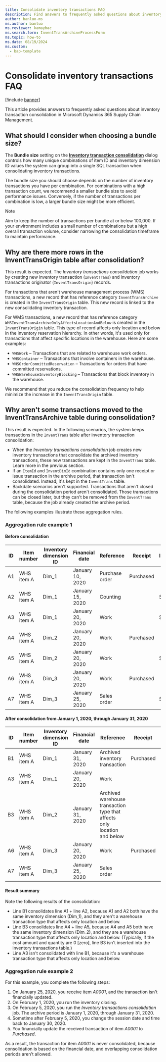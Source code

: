 ```yaml
---
title: Consolidate inventory transactions FAQ
description: Find answers to frequently asked questions about inventory transaction consolidation in Microsoft Dynamics 365 Supply Chain Management.
author: banluo-ms
ms.author: banluo
ms.reviewer: kamaybac
ms.search.form: InventTransArchiveProcessForm
ms.topic: how-to
ms.date: 08/19/2024
ms.custom: 
  - bap-template
---
```


# Consolidate inventory transactions FAQ

[!include [banner](../includes/banner.md)]

This article provides answers to frequently asked questions about inventory transaction consolidation in Microsoft Dynamics 365 Supply Chain Management.

## What should I consider when choosing a bundle size?

The **Bundle size** setting on the [**Inventory transaction consolidation**](archive-inventory-transactions.md) dialog controls how many unique combinations of item ID and inventory dimension ID values the system can group into a single SQL transaction when consolidating inventory transactions.

The bundle size you should choose depends on the number of inventory transactions you have per combination. For combinations with a high transaction count, we recommend a smaller bundle size to avoid performance issues. Conversely, if the number of transactions per combination is low, a larger bundle size might be more efficient.

> [!NOTE]
> Aim to keep the number of transactions per bundle at or below 100,000. If your environment includes a small number of combinations but a high overall transaction volume, consider narrowing the consolidation timeframe to maintain performance.

## Why are there more rows in the InventTransOrigin table after consolidation?

This result is expected. The *Inventory transactions consolidation* job works by creating new inventory transaction (`InventTrans`) and inventory transactions originator (`InventTransOrigin`) records.

For transactions that aren't warehouse management process (WMS) transactions, a new record that has reference category `InventTransArchive` is created in the `InventTransOrigin` table. This new record is linked to the new consolidating inventory transaction.

For WMS transactions, a new record that has reference category `WHSInventTransArchiveOnlyAffectsLocationAndBelow` is created in the `InventTransOrigin` table. This type of record affects only location and below in the inventory reservation hierarchy. In other words, it's used only for transactions that affect specific locations in the warehouse. Here are some examples:

- `WHSWork` – Transactions that are related to warehouse work orders.
- `WHSContainer` – Transactions that involve containers in the warehouse.
- `WHSOrderCommittedReservation` – Transactions for orders that have committed reservations.
- `WHSWarehouseInventoryBlocking` – Transactions that block inventory in the warehouse.

We recommend that you reduce the consolidation frequency to help minimize the increase in the `InventTransOrigin` table.

<!-- (KFM: Replace this when the feature is available)
You can further optimize storage using the *Archive with Dataverse long term retention* feature to remove and archive old records from the `InventTransOrigin` table. Learn more in [Archive Dynamics 365 Supply Chain Management Inventory transactions data](../../fin-ops-core/dev-itpro/sysadmin/archive-inventory.md). -->

## Why aren't some transactions moved to the InventTransArchive table during consolidation?

This result is expected. In the following scenarios, the system keeps transactions in the `InventTrans` table after inventory transaction consolidation:

- When the *Inventory transactions consolidation* job creates new inventory transactions that consolidate the archived inventory transactions, these new transactions are kept in the `InventTrans` table. Learn more in the previous section.
- If an `ItemId` and `InventDimId` combination contains only one receipt or issue transaction in the archive period, that transaction isn't consolidated. Instead, it's kept in the `InventTrans` table.
- Backdate scenarios aren't supported. Transactions that aren't closed during the consolidation period aren't consolidated. Those transactions can be closed later, but they can't be removed from the `InventTrans` table, because the job already created the archive period.

The following examples illustrate these aggregation rules.

### Aggregation rule example 1

#### Before consolidation

| ID | Item number | Inventory dimension ID | Financial date | Reference | Receipt | Issue | Quantity |
|---|---|---|---|---|---|---|---|
| A1 | WHS item A | Dim_1 | January 10, 2020 | Purchase order | Purchased | | 10 |
| A2 | WHS item A | Dim_1 | January 15, 2020 | Counting | | Sold | -3 |
| A3 | WHS item A | Dim_1 | January 20, 2020 | Work | | Sold | -7 |
| A4 | WHS item A | Dim_2 | January 20, 2020 | Work | Purchased | | 7 |
| A5 | WHS item A | Dim_2 | January 20, 2020 | Work | | Sold | -7 |
| A6 | WHS item A | Dim_3 | January 20, 2020 | Work | Purchased | | 7 |
| A7 | WHS item A | Dim_3 | January 25, 2020 | Sales order | | Sold | -7 |

#### After consolidation from January 1, 2020, through January 31, 2020

| ID | Item number | Inventory dimension ID | Financial date | Reference | Receipt | Issue | Quantity |
|---|---|---|---|---|---|---|---|
| B1 | WHS item A | Dim_1 | January 31, 2020 | Archived inventory transaction | Purchased | | 7 |
| A3 | WHS item A | Dim_1 | January 20, 2020 | Work | | Sold | -7 |
| B3 | WHS item A | Dim_2 | January 31, 2020 | Archived warehouse transaction type that affects only location and below | | Sold | 0 |
| A6 | WHS item A | Dim_3 | January 20, 2020 | Work | Purchased | | 7 |
| A7 | WHS item A | Dim_3 | January 25, 2020 | Sales order | | Sold | -7 |

#### Result summary

Note the following results of the consolidation:

- Line B1 consolidates line A1 &plus; line A2, because A1 and A2 both have the same inventory dimension (Dim\_1), and they aren't a warehouse transaction type that affects only location and below.
- Line B3 consolidates line A4 &plus; line A5, because A4 and A5 both have the same inventory dimension (Dim\_2), and they are a warehouse transaction type that affects only location and below. (Typically, if the cost amount and quantity are 0 \[zero\], line B3 isn't inserted into the inventory transactions table.)
- Line A3 isn't consolidated with line B1, because it's a warehouse transaction type that affects only location and below.

### Aggregation rule example 2

For this example, you complete the following steps:

1. On January 25, 2020, you receive item *A0001*, and the transaction isn't financially updated.
1. On February 1, 2020, you run the inventory closing.
1. On February 5, 2020, you run the *Inventory transactions consolidation* job. The archive period is January 1, 2020, through January 31, 2020.
1. Sometime after February 5, 2020, you change the session date and time back to January 30, 2020.
1. You financially update the received transaction of item *A0001* to *Purchased*.

As a result, the transaction for item *A0001* is never consolidated, because consolidation is based on the financial date, and overlapping consolidation periods aren't allowed.
